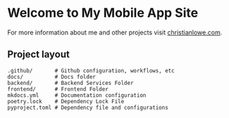 # Welcome to My Mobile App Site

For more information about me and other projects visit [christianlowe.com](https://www.christianlowe.com).

## Project layout
    .github/       # Github configuration, workflows, etc
    docs/          # Docs folder
    backend/       # Backend Services Folder
    frontend/      # Frontend Folder
    mkdocs.yml     # Documentation configuration
    poetry.lock    # Dependency Lock File
    pyproject.toml # Dependency file and configurations
